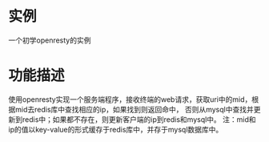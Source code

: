 
实例
====
一个初学openresty的实例

功能描述
========
使用openresty实现一个服务端程序，接收终端的web请求，获取uri中的mid，根据mid去redis库中查找相应的ip，如果找到则返回命中，
否则从mysql中查找并更新到redis中；如果都不存在，则更新客户端的ip到redis和mysql中。
注：mid和ip的值以key-value的形式缓存于redis库中，并存于mysql数据库中。
